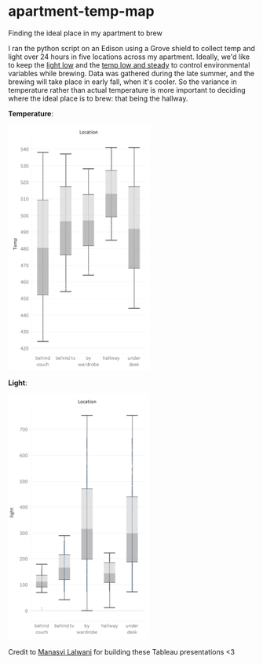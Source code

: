 # apartment-temp-map
Finding the ideal place in my apartment to brew

I ran the python script on an Edison using a Grove shield to collect temp and light over 24 hours in five locations across my apartment. Ideally, we'd like to keep the [light low](https://byo.com/mr-wizard/effect-of-light-on-beer/) and the [temp low and steady](https://byo.com/article/controlling-fermentation-temperature-techniques/) to control environmental variables while brewing. Data was gathered during the late summer, and the brewing will take place in early fall, when it's cooler. So the variance in temperature rather than actual temperature is more important to deciding where the ideal place is to brew: that being the hallway.


**Temperature**:

<img alt="box plot of temp data" src="https://github.com/werdnanoslen/apartment-temp-map/blob/master/box-plot-temp.png" height="500px" />


**Light**:

<img alt="box plot of light data" src="https://github.com/werdnanoslen/apartment-temp-map/blob/master/box-plot-light.png" height="500px" />

Credit to [Manasvi Lalwani](https://github.com/manasvil) for building these Tableau presentations <3
